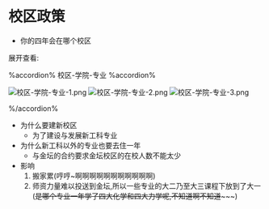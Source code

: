 # 校区政策

- 你的四年会在哪个校区

展开查看:

%accordion% 校区-学院-专业 %accordion%

![校区-学院-专业-1.png](https://s21.ax1x.com/2024/08/13/pApyYlV.png)
![校区-学院-专业-2.png](https://s21.ax1x.com/2024/08/13/pApyJS0.png) 
![校区-学院-专业-3.png](https://s21.ax1x.com/2024/08/13/pApytyT.png)

%/accordion%
- 为什么要建新校区
  - 为了建设与发展新工科专业
- 为什么新工科以外的专业也要去住一年
  - 与金坛的合约要求金坛校区的在校人数不能太少
- 影响
  1. 搬家累(哼哼~啊啊啊啊啊啊啊啊啊啊啊)
  2. 师资力量难以投送到金坛,所以一些专业的大二乃至大三课程下放到了大一(~~是哪个专业一年学了四大化学和四大力学呢,不知道啊不知道~~~~~)